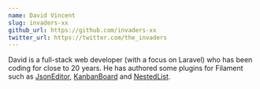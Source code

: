 ```yaml
---
name: David Vincent
slug: invaders-xx
github_url: https://github.com/invaders-xx
twitter_url: https://twitter.com/the_invaders
---
```


David is a full-stack web developer (with a focus on Laravel) who has been coding for close to 20 years. He has authored some plugins for Filament such as [JsonEditor](/plugins/awcodes-curator), [KanbanBoard](/plugins/awcodes-tiptap-editor) and [NestedList](/plugins/awcodes-table-repeater).
